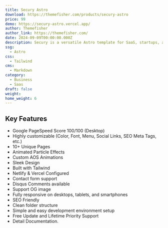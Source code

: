 ```yaml
---
title: Secury Astro
download: https://themefisher.com/products/secury-astro
price: 99
demo: https://secury-astro.vercel.app/
author: Themefisher
author_link: https://themefisher.com/
date: 2024-09-09T00:00:00.000Z
description: Secury is a versatile Astro template for SaaS, startups, and agencies. It has 10+ pages, many features, and is easy to develop. Build stunning, professional, and high-performing websites that match your brand. Secury is perfect for Web3 projects, including crypto exchanges and mining.
ssg:
  - Astro
css:
  - Tailwind
cms:
  - Markdown
category:
  - Business
  - Saas
draft: false
weight: 
home_weight: 6
---
```


## Key Features

- Google PageSpeed Score 100/100 (Desktop)
- Highly customizable (Color, Font, Menu, Social Links, SEO Meta Tags, etc.)
- 10+ Unique Pages
- Animated Particle Effects
- Custom AOS Animations
- Sleek Design
- Built with Tailwind
- Netlify & Vercel Configured
- Contact form support
- Disqus Comments available
- Support OG image
- Fully responsive on desktops, tablets, and smartphones
- SEO Friendly
- Clean folder structure
- Simple and easy development environment setup
- Free Update and Lifetime Priority Support
- Detail Documentation.

